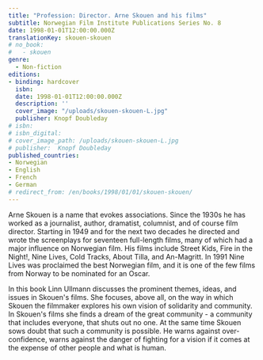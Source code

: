 ```yaml
---
title: "Profession: Director. Arne Skouen and his films"
subtitle: Norwegian Film Institute Publications Series No. 8
date: 1998-01-01T12:00:00.000Z
translationKey: skouen-skouen
# no_book:
#   - skouen
genre:  
  - Non-fiction
editions:
- binding: hardcover
  isbn: 
  date: 1998-01-01T12:00:00.000Z
  description: ''
  cover_image: "/uploads/skouen-skouen-L.jpg"
  publisher: Knopf Doubleday
# isbn:
# isbn_digital:
# cover_image_path: /uploads/skouen-skouen-L.jpg
# publisher:  Knopf Doubleday
published_countries:
- Norwegian
- English
- French
- German
# redirect_from: /en/books/1998/01/01/skouen-skouen/
---
```

Arne Skouen is a name that evokes associations. Since the 1930s he has worked as a journalist, author, dramatist, columnist, and of course film director. Starting in 1949 and for the next two decades he directed and wrote the screenplays for seventeen full-length films, many of which had a major influence on Norwegian film. His films include Street Kids, Fire in the Night!, Nine Lives, Cold Tracks, About Tilla, and An-Magritt. In 1991 Nine Lives was proclaimed the best Norwegian film, and it is one of the few films from Norway to be nominated for an Oscar.

In this book Linn Ullmann discusses the prominent themes, ideas, and issues in Skouen's films. She focuses, above all, on the way in which Skouen the filmmaker explores his own vision of solidarity and community. In Skouen's films she finds a dream of the great community - a community that includes everyone, that shuts out no one. At the same time Skouen sows doubt that such a community is possible. He warns against over-confidence, warns against the danger of fighting for a vision if it comes at the expense of other people and what is human.
